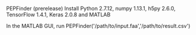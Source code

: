 PEPFinder (prerelease)
Install Python 2.7.12, numpy 1.13.1, h5py 2.6.0, TensorFlow 1.4.1, Keras 2.0.8 and MATLAB

In the MATLAB GUI, run PEPFinder('/path/to/input.faa','/path/to/result.csv')
